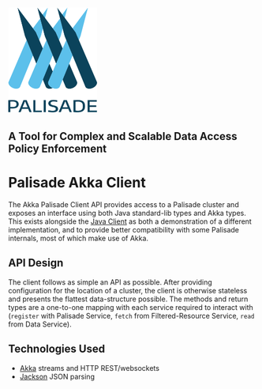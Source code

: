 <!---
Copyright 2018-2021 Crown Copyright

Licensed under the Apache License, Version 2.0 (the "License");
you may not use this file except in compliance with the License.
You may obtain a copy of the License at

  http://www.apache.org/licenses/LICENSE-2.0

Unless required by applicable law or agreed to in writing, software
distributed under the License is distributed on an "AS IS" BASIS,
WITHOUT WARRANTIES OR CONDITIONS OF ANY KIND, either express or implied.
See the License for the specific language governing permissions and
limitations under the License.
--->
# <img src="../logos/logo.svg" width="180">

## A Tool for Complex and Scalable Data Access Policy Enforcement

# Palisade Akka Client

The Akka Palisade Client API provides access to a Palisade cluster and exposes an interface using both Java standard-lib types and Akka types.
This exists alongside the [Java Client](../client-java) as both a demonstration of a different implementation, and to provide better compatibility with some Palisade internals, most of which make use of Akka.

## API Design

The client follows as simple an API as possible.
After providing configuration for the location of a cluster, the client is otherwise stateless and presents the flattest data-structure possible.
The methods and return types are a one-to-one mapping with each service required to interact with (`register` with Palisade Service, `fetch` from Filtered-Resource Service, `read` from Data Service).

## Technologies Used

* [Akka](https://akka.io/) streams and HTTP REST/websockets
* [Jackson](https://github.com/FasterXML/jackson) JSON parsing
